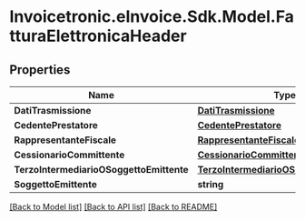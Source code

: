 # Invoicetronic.eInvoice.Sdk.Model.FatturaElettronicaHeader

## Properties

Name | Type | Description | Notes
------------ | ------------- | ------------- | -------------
**DatiTrasmissione** | [**DatiTrasmissione**](DatiTrasmissione.md) |  | [optional] 
**CedentePrestatore** | [**CedentePrestatore**](CedentePrestatore.md) |  | [optional] 
**RappresentanteFiscale** | [**RappresentanteFiscale**](RappresentanteFiscale.md) |  | [optional] 
**CessionarioCommittente** | [**CessionarioCommittente**](CessionarioCommittente.md) |  | [optional] 
**TerzoIntermediarioOSoggettoEmittente** | [**TerzoIntermediarioOSoggettoEmittente**](TerzoIntermediarioOSoggettoEmittente.md) |  | [optional] 
**SoggettoEmittente** | **string** |  | [optional] 

[[Back to Model list]](../README.md#documentation-for-models) [[Back to API list]](../README.md#documentation-for-api-endpoints) [[Back to README]](../README.md)

